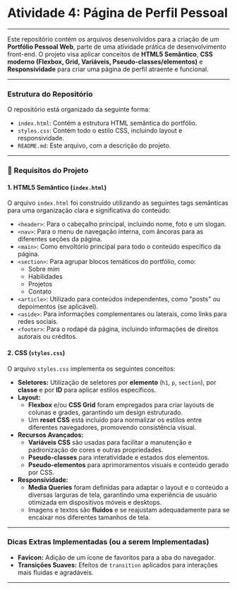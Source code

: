# Atividade 4: Página de Perfil Pessoal

---

Este repositório contém os arquivos desenvolvidos para a criação de um **Portfólio Pessoal Web**, parte de uma atividade prática de desenvolvimento front-end. O projeto visa aplicar conceitos de **HTML5 Semântico**, **CSS moderno (Flexbox, Grid, Variáveis, Pseudo-classes/elementos)** e **Responsividade** para criar uma página de perfil atraente e funcional.

---

### Estrutura do Repositório

O repositório está organizado da seguinte forma:

* `index.html`: Contém a estrutura HTML semântica do portfólio.
* `styles.css`: Contém todo o estilo CSS, incluindo layout e responsividade.
* `README.md`: Este arquivo, com a descrição do projeto.

---

### 🎯 Requisitos do Projeto

#### 1. HTML5 Semântico (`index.html`)

O arquivo `index.html` foi construído utilizando as seguintes tags semânticas para uma organização clara e significativa do conteúdo:

* `<header>`: Para o cabeçalho principal, incluindo nome, foto e um slogan.
* `<nav>`: Para o menu de navegação interna, com âncoras para as diferentes seções da página.
* `<main>`: Como envoltório principal para todo o conteúdo específico da página.
* `<section>`: Para agrupar blocos temáticos do portfólio, como:
    * Sobre mim
    * Habilidades
    * Projetos
    * Contato
* `<article>`: Utilizado para conteúdos independentes, como "posts" ou depoimentos (se aplicável).
* `<aside>`: Para informações complementares ou laterais, como links para redes sociais.
* `<footer>`: Para o rodapé da página, incluindo informações de direitos autorais ou créditos.

#### 2. CSS (`styles.css`)

O arquivo `styles.css` implementa os seguintes conceitos:

* **Seletores:** Utilização de seletores por **elemento** (`h1`, `p`, `section`), por **classe** e por **ID** para aplicar estilos específicos.
* **Layout:**
    * **Flexbox** e/ou **CSS Grid** foram empregados para criar layouts de colunas e grades, garantindo um design estruturado.
    * Um **reset CSS** está incluído para normalizar os estilos entre diferentes navegadores, promovendo consistência visual.
* **Recursos Avançados:**
    * **Variáveis CSS** são usadas para facilitar a manutenção e padronização de cores e outras propriedades.
    * **Pseudo-classes** para interatividade e estados dos elementos.
    * **Pseudo-elementos** para aprimoramentos visuais e conteúdo gerado por CSS.
* **Responsividade:**
    * **Media Queries** foram definidas para adaptar o layout e o conteúdo a diversas larguras de tela, garantindo uma experiência de usuário otimizada em dispositivos móveis e desktops.
    * Imagens e textos são **fluidos** e se reajustam adequadamente para se encaixar nos diferentes tamanhos de tela.

---

### Dicas Extras Implementadas (ou a serem Implementadas)

* **Favicon:** Adição de um ícone de favoritos para a aba do navegador.
* **Transições Suaves:** Efeitos de `transition` aplicados para interações mais fluidas e agradáveis.

---
